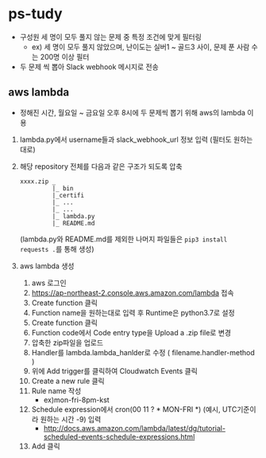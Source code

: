 # ps-tudy

- 구성원 세 명이 모두 풀지 않는 문제 중 특정 조건에 맞게 필터링
  - ex) 세 명이 모두 풀지 않았으며, 난이도는 실버1 ~ 골드3 사이, 문제 푼 사람 수는 200명 이상 필터
- 두 문제 씩 뽑아 Slack webhook 메시지로 전송

## aws lambda
- 정해진 시간, 월요일 ~ 금요일 오후 8시에 두 문제씩 뽑기 위해 aws의 lambda 이용

1. lambda.py에서 username들과 slack_webhook_url 정보 입력 (필터도 원하는대로)
1. 해당 repository 전체를 다음과 같은 구조가 되도록 압축
    ```
    xxxx.zip _
             |_ bin
             |_certifi
             |_ ...
             |_ ...
             |_ lambda.py
             |_ README.md
    ```
    (lambda.py와 README.md를 제외한 나머지 파일들은 `pip3 install requests .`를 통해 생성)

1. aws lambda 생성
    1. aws 로그인
    1. https://ap-northeast-2.console.aws.amazon.com/lambda 접속
    1. Create function 클릭
    1. Function name을 원하는대로 입력 후 Runtime은 python3.7로 설정
    1. Create function 클릭 
    1. Function code에서 Code entry type을 Upload a .zip file로 변경
    1. 압축한 zip파일을 업로드
    1. Handler를 lambda.lambda_hanlder로 수정 ( filename.handler-method )
    1. 위에 Add trigger를 클릭하여 Cloudwatch Events 클릭
    1. Create a new rule 클릭
    1. Rule name 작성
        - ex)mon-fri-8pm-kst
    1. Schedule expression에서 cron(00 11 ? * MON-FRI *) (예시, UTC기준이라 원하는 시간 -9) 입력
        - http://docs.aws.amazon.com/lambda/latest/dg/tutorial-scheduled-events-schedule-expressions.html
    1. Add 클릭
